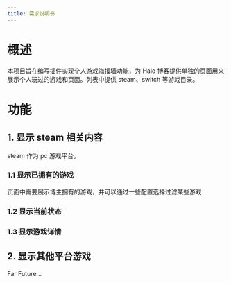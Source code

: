 ```yaml
---
title: 需求说明书
---
```


# 概述
本项目旨在编写插件实现个人游戏海报墙功能，为 Halo 博客提供单独的页面用来展示个人玩过的游戏和页面。列表中提供 steam、switch 等游戏目录。

# 功能
## 1. 显示 steam 相关内容
steam 作为 pc 游戏平台。

### 1.1 显示已拥有的游戏
页面中需要展示博主拥有的游戏，并可以通过一些配置选择过滤某些游戏

### 1.2 显示当前状态

### 1.3 显示游戏详情

## 2. 显示其他平台游戏
Far Future...
